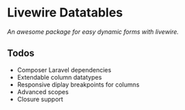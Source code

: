 # Livewire Datatables
_An awesome package for easy dynamic forms with livewire._

## Todos
- Composer Laravel dependencies
- Extendable column datatypes
- Responsive diplay breakpoints for columns
- Advanced scopes
- Closure support
